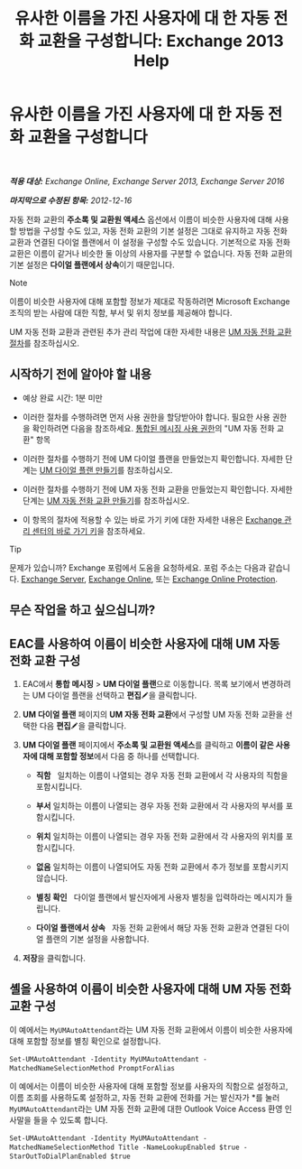 ﻿---
title: '유사한 이름을 가진 사용자에 대 한 자동 전화 교환을 구성합니다: Exchange 2013 Help'
TOCTitle: 유사한 이름을 가진 사용자에 대 한 자동 전화 교환을 구성합니다
ms:assetid: 2e7318a0-67f9-4d7b-8300-5f0ef77656a8
ms:mtpsurl: https://technet.microsoft.com/ko-kr/library/Aa997135(v=EXCHG.150)
ms:contentKeyID: 52057902
ms.date: 05/22/2018
mtps_version: v=EXCHG.150
ms.translationtype: MT
---

# 유사한 이름을 가진 사용자에 대 한 자동 전화 교환을 구성합니다

 

_**적용 대상:** Exchange Online, Exchange Server 2013, Exchange Server 2016_

_**마지막으로 수정된 항목:** 2012-12-16_

자동 전화 교환의 **주소록 및 교환원 액세스** 옵션에서 이름이 비슷한 사용자에 대해 사용할 방법을 구성할 수도 있고, 자동 전화 교환의 기본 설정은 그대로 유지하고 자동 전화 교환과 연결된 다이얼 플랜에서 이 설정을 구성할 수도 있습니다. 기본적으로 자동 전화 교환은 이름이 같거나 비슷한 둘 이상의 사용자를 구분할 수 없습니다. 자동 전화 교환의 기본 설정은 **다이얼 플랜에서 상속**이기 때문입니다.


> [!NOTE]
> 이름이 비슷한 사용자에 대해 포함할 정보가 제대로 작동하려면 Microsoft Exchange 조직의 받는 사람에 대한 직함, 부서 및 위치 정보를 제공해야 합니다.



UM 자동 전화 교환과 관련된 추가 관리 작업에 대한 자세한 내용은 [UM 자동 전화 교환 절차](um-auto-attendant-procedures-exchange-2013-help.md)를 참조하십시오.

## 시작하기 전에 알아야 할 내용

  - 예상 완료 시간: 1분 미만

  - 이러한 절차를 수행하려면 먼저 사용 권한을 할당받아야 합니다. 필요한 사용 권한을 확인하려면 다음을 참조하세요. [통합된 메시징 사용 권한](unified-messaging-permissions-exchange-2013-help.md)의 "UM 자동 전화 교환" 항목

  - 이러한 절차를 수행하기 전에 UM 다이얼 플랜을 만들었는지 확인합니다. 자세한 단계는 [UM 다이얼 플랜 만들기](https://docs.microsoft.com/ko-kr/exchange/voice-mail-unified-messaging/connect-voice-mail-system/create-um-dial-plan)를 참조하십시오.

  - 이러한 절차를 수행하기 전에 UM 자동 전화 교환을 만들었는지 확인합니다. 자세한 단계는 [UM 자동 전화 교환 만들기](https://docs.microsoft.com/ko-kr/exchange/voice-mail-unified-messaging/automatically-answer-and-route-calls/create-a-um-auto-attendant)를 참조하십시오.

  - 이 항목의 절차에 적용할 수 있는 바로 가기 키에 대한 자세한 내용은 [Exchange 관리 센터의 바로 가기 키](keyboard-shortcuts-in-the-exchange-admin-center-exchange-online-protection-help.md)을 참조하세요.


> [!TIP]
> 문제가 있습니까? Exchange 포럼에서 도움을 요청하세요. 포럼 주소는 다음과 같습니다. <A href="https://go.microsoft.com/fwlink/p/?linkid=60612">Exchange Server</A>, <A href="https://go.microsoft.com/fwlink/p/?linkid=267542">Exchange Online</A>, 또는 <A href="https://go.microsoft.com/fwlink/p/?linkid=285351">Exchange Online Protection</A>.



## 무슨 작업을 하고 싶으십니까?

## EAC를 사용하여 이름이 비슷한 사용자에 대해 UM 자동 전화 교환 구성

1.  EAC에서 **통합 메시징** \> **UM 다이얼 플랜**으로 이동합니다. 목록 보기에서 변경하려는 UM 다이얼 플랜을 선택하고 **편집**![편집 아이콘](images/JJ218640.6f53ccb2-1f13-4c02-bea0-30690e6ea71d(EXCHG.150).gif "편집 아이콘")을 클릭합니다.

2.  **UM 다이얼 플랜** 페이지의 **UM 자동 전화 교환**에서 구성할 UM 자동 전화 교환을 선택한 다음 **편집**![편집 아이콘](images/JJ218640.6f53ccb2-1f13-4c02-bea0-30690e6ea71d(EXCHG.150).gif "편집 아이콘")을 클릭합니다.

3.  **UM 다이얼 플랜** 페이지에서 **주소록 및 교환원 액세스**를 클릭하고 **이름이 같은 사용자에 대해 포함할 정보**에서 다음 중 하나를 선택합니다.
    
      - **직함**   일치하는 이름이 나열되는 경우 자동 전화 교환에서 각 사용자의 직함을 포함시킵니다.
    
      - **부서** 일치하는 이름이 나열되는 경우 자동 전화 교환에서 각 사용자의 부서를 포함시킵니다.
    
      - **위치** 일치하는 이름이 나열되는 경우 자동 전화 교환에서 각 사용자의 위치를 포함시킵니다.
    
      - **없음** 일치하는 이름이 나열되어도 자동 전화 교환에서 추가 정보를 포함시키지 않습니다.
    
      - **별칭 확인**   다이얼 플랜에서 발신자에게 사용자 별칭을 입력하라는 메시지가 들립니다.
    
      - **다이얼 플랜에서 상속**   자동 전화 교환에서 해당 자동 전화 교환과 연결된 다이얼 플랜의 기본 설정을 사용합니다.

4.  **저장**을 클릭합니다.

## 셸을 사용하여 이름이 비슷한 사용자에 대해 UM 자동 전화 교환 구성

이 예에서는 `MyUMAutoAttendant`라는 UM 자동 전화 교환에서 이름이 비슷한 사용자에 대해 포함할 정보를 별칭 확인으로 설정합니다.

    Set-UMAutoAttendant -Identity MyUMAutoAttendant -MatchedNameSelectionMethod PromptForAlias

이 예에서는 이름이 비슷한 사용자에 대해 포함할 정보를 사용자의 직함으로 설정하고, 이름 조회를 사용하도록 설정하고, 자동 전화 교환에 전화를 거는 발신자가 \*를 눌러 `MyUMAutoAttendant`라는 UM 자동 전화 교환에 대한 Outlook Voice Access 환영 인사말을 들을 수 있도록 합니다.

    Set-UMAutoAttendant -Identity MyUMAutoAttendant -MatchedNameSelectionMethod Title -NameLookupEnabled $true -StarOutToDialPlanEnabled $true

